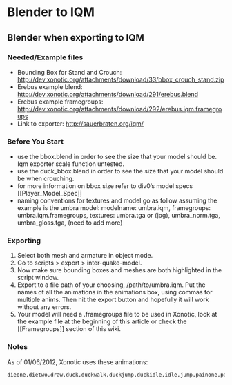 Blender to IQM
==============

Blender when exporting to IQM
-----------------------------

### Needed/Example files

* Bounding Box for Stand and Crouch: http://dev.xonotic.org/attachments/download/33/bbox_crouch_stand.zip
* Erebus example blend: http://dev.xonotic.org/attachments/download/291/erebus.blend
* Erebus example framegroups: http://dev.xonotic.org/attachments/download/292/erebus.iqm.framegroups
* Link to exporter: http://sauerbraten.org/iqm/

### Before You Start

* use the bbox.blend in order to see the size that your model should be. Iqm exporter scale function untested.
* use the duck_bbox.blend in order to see the size that your model should be when crouching.
* for more information on bbox size refer to div0’s model specs [[Player_Model_Spec]]
* naming conventions for textures and model go as follow assuming the example is the umbra model: modelname: umbra.iqm, framegroups: umbra.iqm.framegroups, textures: umbra.tga or (jpg), umbra_norm.tga, umbra_gloss.tga, (need to add more)

### Exporting

1. Select both mesh and armature in object mode.
2. Go to scripts \> export \> inter-quake-model.
3. Now make sure bounding boxes and meshes are both highlighted in the script window.
4. Export to a file path of your choosing, /path/to/umbra.iqm. Put the names of all the animations in the animations box, using commas for multiple anims. Then hit the export button and hopefully it will work without any errors.
5. Your model will need a .framegroups file to be used in Xonotic, look at the example file at the beginning of this article or check the [[Framegroups]] section of this wiki.

### Notes

As of 01/06/2012, Xonotic uses these animations:

    dieone,dietwo,draw,duck,duckwalk,duckjump,duckidle,idle,jump,painone,paintwo,shoot,taunt,run,runbackwards,strafeleft,straferight,deadone,deadtwo,forwardright,forwardleft,backright,backleft,melee,duckwalkbackwards,duckstrafeleft,duckstraferight,duckforwardright,duckwalkforwardleft,duckbackwardright,duckbackwardleft
